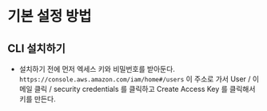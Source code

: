 # 기본 설정 방법

## CLI 설치하기
- 설치하기 전에 먼저 엑세스 키와 비밀번호를 받아둔다. `https://console.aws.amazon.com/iam/home#/users` 이 주소로 가서 User / 이메일 클릭 / security credentials 를 클릭하고 Create Access Key 를 클릭해서 키를 만든다.

